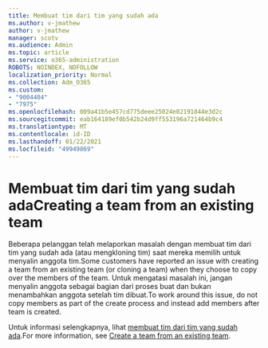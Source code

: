 ```yaml
---
title: Membuat tim dari tim yang sudah ada
ms.author: v-jmathew
author: v-jmathew
manager: scotv
ms.audience: Admin
ms.topic: article
ms.service: o365-administration
ROBOTS: NOINDEX, NOFOLLOW
localization_priority: Normal
ms.collection: Adm_O365
ms.custom:
- "9004404"
- "7975"
ms.openlocfilehash: 009a41b5e457cd775deee25024e02191844e3d2c
ms.sourcegitcommit: eab164189ef0b542b24d9ff553196a721464b9c4
ms.translationtype: MT
ms.contentlocale: id-ID
ms.lasthandoff: 01/22/2021
ms.locfileid: "49949869"
---
```

# <a name="creating-a-team-from-an-existing-team"></a><span data-ttu-id="0c166-102">Membuat tim dari tim yang sudah ada</span><span class="sxs-lookup"><span data-stu-id="0c166-102">Creating a team from an existing team</span></span>

<span data-ttu-id="0c166-103">Beberapa pelanggan telah melaporkan masalah dengan membuat tim dari tim yang sudah ada (atau mengkloning tim) saat mereka memilih untuk menyalin anggota tim.</span><span class="sxs-lookup"><span data-stu-id="0c166-103">Some customers have reported an issue with creating a team from an existing team (or cloning a team) when they choose to copy over the members of the team.</span></span> <span data-ttu-id="0c166-104">Untuk mengatasi masalah ini, jangan menyalin anggota sebagai bagian dari proses buat dan bukan menambahkan anggota setelah tim dibuat.</span><span class="sxs-lookup"><span data-stu-id="0c166-104">To work around this issue, do not copy members as part of the create process and instead add members after team is created.</span></span>

<span data-ttu-id="0c166-105">Untuk informasi selengkapnya, lihat [membuat tim dari tim yang sudah ada](https://support.microsoft.com/office/create-a-team-from-an-existing-team-f41a759b-3101-4af6-93bd-6aba0e5d7635).</span><span class="sxs-lookup"><span data-stu-id="0c166-105">For more information, see [Create a team from an existing team](https://support.microsoft.com/office/create-a-team-from-an-existing-team-f41a759b-3101-4af6-93bd-6aba0e5d7635).</span></span>
